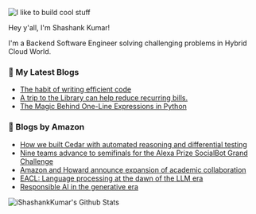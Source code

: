 ![I like to build cool stuff](https://res.cloudinary.com/dt8g3rhcy/image/upload/v1595929574/i_like_to_build_cool_shit._1_nzbwjh.png)

Hey y'all, I'm Shashank Kumar! 

I'm a Backend Software Engineer solving challenging problems in Hybrid Cloud World.

### 📕 My Latest Blogs
<!-- BLOG-POST-LIST:START -->
- [The habit of writing efficient code](https://medium.com/@ishashankkumar/the-habit-of-writing-efficient-code-153b05f04269?source=rss-d24dda280d5f------2)
- [A trip to the Library can help reduce recurring bills.](https://medium.com/swlh/a-trip-to-the-library-can-help-reduce-recurring-bills-23bca495cdf5?source=rss-d24dda280d5f------2)
- [The Magic Behind One-Line Expressions in Python](https://medium.com/swlh/the-magic-behind-one-line-expressions-in-python-816c10180c5c?source=rss-d24dda280d5f------2)
<!-- BLOG-POST-LIST:END -->

### 📕 Blogs by Amazon
<!-- AMAZON-BLOG-POST-LIST:START -->
- [How we built Cedar with automated reasoning and differential testing](https://www.amazon.science/blog/how-we-built-cedar-with-automated-reasoning-and-differential-testing)
- [Nine teams advance to semifinals for the Alexa Prize SocialBot Grand Challenge](https://www.amazon.science/alexa-prize/nine-teams-selected-for-alexa-prize-socialbot-grand-challenge)
- [Amazon and Howard announce expansion of academic collaboration](https://www.amazon.science/news-and-features/amazon-and-howard-announce-expansion-of-academic-collaboration)
- [EACL: Language processing at the dawn of the LLM era](https://www.amazon.science/blog/eacl-language-processing-at-the-dawn-of-the-llm-era)
- [Responsible AI in the generative era](https://www.amazon.science/blog/responsible-ai-in-the-generative-era)
<!-- AMAZON-BLOG-POST-LIST:END -->



<img align="center" alt="iShashankKumar's Github Stats" src="https://github-readme-stats.vercel.app/api?username=ishashankkumar&show_icons=true&hide_border=true" />
